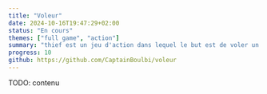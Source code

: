 ```yaml
---
title: "Voleur"
date: 2024-10-16T19:47:29+02:00
status: "En cours"
themes: ["full game", "action"]
summary: "thief est un jeu d'action dans lequel le but est de voler un objet sur une carte et de s'échapper avant d'être attrapé."
progress: 10
github: https://github.com/CaptainBoulbi/voleur
---
```


TODO: contenu
